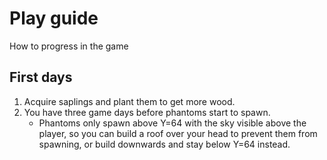 # Play guide
How to progress in the game

## First days
1. Acquire saplings and plant them to get more wood.
2. You have three game days before phantoms start to spawn.
   - Phantoms only spawn above Y=64 with the sky visible above the player,
     so you can build a roof over your head to prevent them from spawning,
     or build downwards and stay below Y=64 instead.